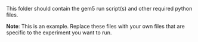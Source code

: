 This folder should contain the gem5 run script(s) and other required python files.  

**Note**: This is an example. Replace these files with your own files that are specific to the experiment you want to run.

